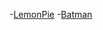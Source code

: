 -[LemonPie](https://sofrot.github.io/Frontend_1/LemonPie)
-[Batman](https://sofrot.github.io/Frontend_1/BATMAN)
